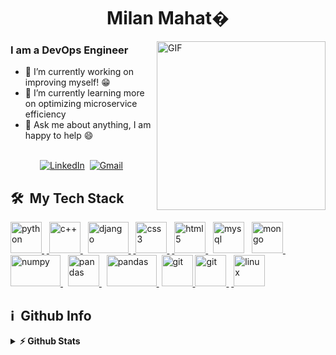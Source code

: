  <h1 align="center">Milan Mahat�</h1>

<!-- ![](https://camo.githubusercontent.com/5ff9182d12e799168a3bb67b88df7388ae08ede3/68747470733a2f2f6d69726f2e6d656469756d2e636f6d2f6d61782f3837352f312a7164415731546a434e353768316c6275757a766368672e676966 "Link to gif")
-->

<img align="right" height="270px" alt="GIF" src="https://camo.githubusercontent.com/5ff9182d12e799168a3bb67b88df7388ae08ede3/68747470733a2f2f6d69726f2e6d656469756d2e636f6d2f6d61782f3837352f312a7164415731546a434e353768316c6275757a766368672e676966" /> 

### I am a DevOps Engineer
- 🔭 I’m currently working on improving myself! :grin:
- 🐍 I’m currently learning more on optimizing microservice efficiency
- 💬 Ask me about anything, I am happy to help :smile:


<p align="center">
<br>
<a href="https://www.linkedin.com/in/milanmahat/"><img src="https://img.shields.io/badge/linkedin-%230077B5.svg?&style=for-the-badge&logo=linkedin&logoColor=white" alt="LinkedIn" /></a>&nbsp;
<a href="mailto:milan.mahat.739@gmail.com"><img src="https://img.shields.io/badge/gmail-%23D14836.svg?&style=for-the-badge&logo=gmail&logoColor=white" alt="Gmail"/></a>&nbsp;
</p>

<h2> 🛠 &nbsp;My Tech Stack</h2>
<a href="https://www.python.org" target="_blank"> <img src="images/python.png" alt="python" width="50" height="50" title="Python"/> </a>&nbsp;<a href="https://isocpp.org/" target="_blank"> <img src="images/c++.png" alt="c++" width="50" height="50" title="C++"/> </a> &nbsp; <a href="https://www.djangoproject.com/" target="_blank"> <img src="images/django.png" alt="django" width="65" height="50" title="Django"/> </a> &nbsp;<a href="https://www.w3schools.com/css/" target="_blank"> <img src="images/css.png" alt="css3" width="50" height="50" title="CSS"/> </a> &nbsp;<a href="https://www.w3.org/html/" target="_blank"> <img src="images/html.png" alt="html5" width="50" height="50" title="HTML"/> </a>&nbsp; <a href="https://www.mysql.com/" target="_blank"> <img src="images/sql.png" alt="mysql" width="50" height="50" title="MySQL"/></a> &nbsp; <a href="https://docs.mongodb.com/" target="_blank"> <img src="images/mongodb.png" alt="mongo" width="50" height="50" title="MongoDb"/> </a>&nbsp;<a href="https://numpy.org/doc/" target="_blank"> <img src="images/numpy.png" alt="numpy" width="80" height="50" title="Numpy"/> </a>&nbsp;
<a href="https://pandas.pydata.org/docs/" target="_blank"> <img src="images/pandas.png" alt="pandas" width="50" height="50" title="Pandas"/> </a>&nbsp;
<a href="https://matplotlib.org/3.3.3/contents.html" target="_blank"> <img src="images/mat.png" alt="pandas" width="80" height="50" title="Matplotlib"/>&nbsp;</a> 
<a href="https://git-scm.com/" target="_blank"> <img src="images/git.png" alt="git" width="50" height="50" title="GIT"/> </a>  <a href="https://tortoisesvn.net/" target="_blank"> <img src="images/svn1.png" alt="git" width="50" height="50" title="SVN"/> </a> &nbsp;<a href="https://www.linux.org/" target="_blank"> <img src="images/kali.png" alt="linux" width="50" height="50" title="Linux"/> </a> 

 
<h2>ℹ️ &nbsp;Github Info</h2>
<details>	
  <summary><b>⚡ Github Stats</b></summary>

<img height="180em" src="https://github-readme-stats.vercel.app/api?username=nikita1610&show_icons=true&locale=en&hide_border=true" alt="nikita" />
<img height="180em" src="https://github-readme-stats.vercel.app/api/top-langs?username=nikita1610&show_icons=true&locale=en&layout=compact&langs_count=7&hide_border=true&hide=c" alt="manumanoj0010"/>
</details>
